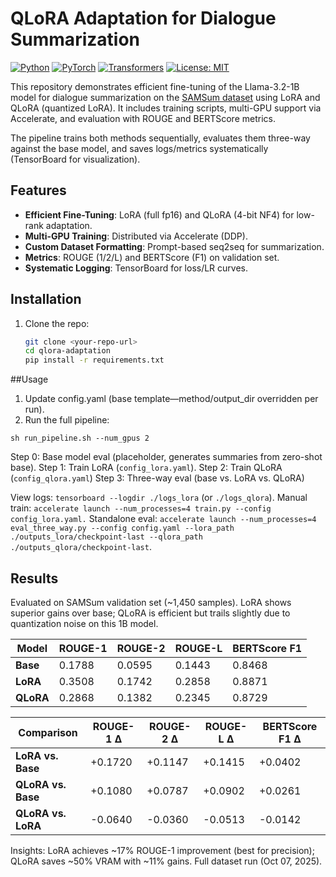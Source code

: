 # QLoRA Adaptation for Dialogue Summarization

[![Python](https://img.shields.io/badge/Python-3.8%2B-blue)](https://www.python.org/)
[![PyTorch](https://img.shields.io/badge/PyTorch-2.0%2B-orange)](https://pytorch.org/)
[![Transformers](https://img.shields.io/badge/Transformers-4.30%2B-lightblue)](https://huggingface.co/docs/transformers/index)
[![License: MIT](https://img.shields.io/badge/License-MIT-yellow.svg)](https://opensource.org/licenses/MIT)

This repository demonstrates efficient fine-tuning of the Llama-3.2-1B model for dialogue summarization on the [SAMSum dataset](https://huggingface.co/datasets/knkarthick/samsum) using LoRA and QLoRA (quantized LoRA). It includes training scripts, multi-GPU support via Accelerate, and evaluation with ROUGE and BERTScore metrics.

The pipeline trains both methods sequentially, evaluates them three-way against the base model, and saves logs/metrics systematically (TensorBoard for visualization).

## Features
- **Efficient Fine-Tuning**: LoRA (full fp16) and QLoRA (4-bit NF4) for low-rank adaptation.
- **Multi-GPU Training**: Distributed via Accelerate (DDP).
- **Custom Dataset Formatting**: Prompt-based seq2seq for summarization.
- **Metrics**: ROUGE (1/2/L) and BERTScore (F1) on validation set.
- **Systematic Logging**: TensorBoard for loss/LR curves.

## Installation
1. Clone the repo:
   ```bash
   git clone <your-repo-url>
   cd qlora-adaptation
   pip install -r requirements.txt

##Usage

1. Update config.yaml (base template—method/output_dir overridden per run).
2. Run the full pipeline:

```
sh run_pipeline.sh --num_gpus 2
```
Step 0: Base model eval (placeholder, generates summaries from zero-shot base).
Step 1: Train LoRA (`config_lora.yaml`).
Step 2: Train QLoRA (`config_qlora.yaml`)
Step 3: Three-way eval (base vs. LoRA vs. QLoRA)


View logs: `tensorboard --logdir ./logs_lora` (or `./logs_qlora`).
Manual train: `accelerate launch --num_processes=4 train.py --config config_lora.yaml.`
Standalone eval: `accelerate launch --num_processes=4 eval_three_way.py --config config.yaml --lora_path ./outputs_lora/checkpoint-last --qlora_path ./outputs_qlora/checkpoint-last`.

## Results
Evaluated on SAMSum validation set (~1,450 samples). LoRA shows superior gains over base; QLoRA is efficient but trails slightly due to quantization noise on this 1B model.

| Model   | ROUGE-1 | ROUGE-2 | ROUGE-L | BERTScore F1 |
|---------|---------|---------|---------|--------------|
| **Base** | 0.1788 | 0.0595 | 0.1443 | 0.8468      |
| **LoRA** | 0.3508 | 0.1742 | 0.2858 | 0.8871      |
| **QLoRA**| 0.2868 | 0.1382 | 0.2345 | 0.8729      |


| Comparison     | ROUGE-1 Δ | ROUGE-2 Δ | ROUGE-L Δ | BERTScore F1 Δ |
|----------------|-----------|-----------|-----------|----------------|
| **LoRA vs. Base** | +0.1720 | +0.1147 | +0.1415 | +0.0402       |
| **QLoRA vs. Base** | +0.1080 | +0.0787 | +0.0902 | +0.0261       |
| **QLoRA vs. LoRA** | -0.0640 | -0.0360 | -0.0513 | -0.0142       |


Insights: LoRA achieves ~17% ROUGE-1 improvement (best for precision); QLoRA saves ~50% VRAM with ~11% gains. Full dataset run (Oct 07, 2025).